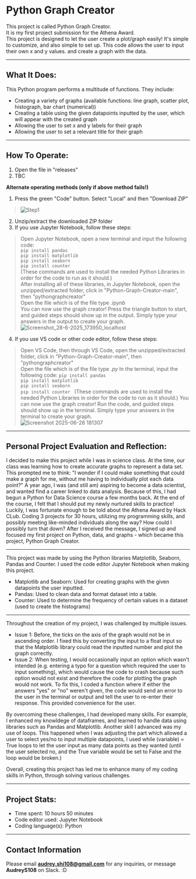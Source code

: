 # Python Graph Creator
This project is called Python Graph Creator.  
It is my first project submission for the Athena Award.   
This project is designed to let the user create a plot/graph easily! It's simple to customize, and also simple to set up. 
This code allows the user to input their own x and y values. and create a graph with the data.
__________________________________________________________
What It Does:
-
This Python program performs a multitude of functions. They include:  
* Creating a variety of graphs (available functions: line graph, scatter plot, histograph, bar chart (numerical))  
* Creating a table using the given datapoints inputted by the user, which will appear with the created graph   
* Allowing the user to set x and y labels for their graph    
* Allowing the user to set a relevant title for their graph  
__________________________________________________________
How To Operate:
- 
1. Open the file in "releases"
2. TBC

**Alternate operating methods (only if above method fails!)**
1. Press the green "Code" button. Select "Local" and then "Download ZIP"  
> ![Step1](https://github.com/user-attachments/assets/f273659e-e287-4748-b895-fa7923775d2d)
2. Unzip/extract the downloaded ZIP folder
3. If you use Jupyter Notebook, follow these steps:  
> Open Jupyter Notebook, open a new terminal and input the following code:  
> ```pip install pandas```    
> ```pip install matplotlib```    
> ```pip install seaborn```  
> ```pip install counter ```  
> (These commands are used to install the needed Python Libraries in order for the code to run as it should.)   
> After installing all of these libraries, in Jupyter Notebook, open the unzipped/extracted folder, click in "Python-Graph-Creator-main", then "pythongraphcreator"  
>  Open the file which is of the file type *.ipynb*  
> You can now use the graph creator! Press the triangle button to start, and guided steps should show up in the output. Simply type your answers in the output to create your graph.  
> ![Screenshot_28-6-2025_173950_localhost](https://github.com/user-attachments/assets/ed29d611-568e-4449-8c92-51bb428c9864)
4. If you use VS code or other code editor, follow these steps:
> Open VS Code, then through VS Code, open the unzipped/extracted folder, click in "Python-Graph-Creator-main", then "pythongraphcreator"  
> Open the file which is of the file type *.py*
> In the terminal, input the following code:
> ```pip install pandas```    
> ```pip install matplotlib```    
> ```pip install seaborn```  
> ```pip install counter ```
> (These commands are used to install the needed Python Libraries in order for the code to run as it should.)
> You can now use the graph creator! Run the code, and guided steps should show up in the terminal. Simply type your answers in the terminal to create your graph.  
> ![Screenshot 2025-06-28 181307](https://github.com/user-attachments/assets/a3dd883a-2c20-4cae-9b2b-45c333237c36)
__________________________________________________________
Personal Project Evaluation and Reflection:
-
I decided to make this project while I was in science class. At the time, our class was learning how to create accurate graphs to represent a data set. This prompted me to think: "I wonder if I could make something that could make a graph for me, without me having to individually plot each data point?" A year ago, I was (and still am) aspiring to become a data scientist, and wanted find a career linked to data analysis. Because of this, I had begun a Python for Data Science course a few months back. At the end of the course, I felt that I should put my newly nurtured skills to practice! Luckily, I was fortunate enough to be told about the Athena Award by Hack CLub. Coding 3 projects for 30 hours, utilizing my programming skills, and possibly meeting like-minded individuals along the way? How could I possibly turn that down? After I received the message, I signed up and focused my first project on Python, data, and graphs - which became this project, Python Graph Creator.
__________________________________________________________
This project was made by using the Python libraries Matplotlib, Seaborn, Pandas and Counter. I used the code editor Jupyter Notebook when making this project.
* Matplotlib and Seaborn: Used for creating graphs with the given datapoints the user inputted.
* Pandas: Used to clean data and format dataset into a table.
* Counter: Used to determine the frequency of certain values in a dataset (used to create the histograms)
__________________________________________________________
Throughout the creation of my project, I was challenged by multiple issues.
* Issue 1: Before, the ticks on the axis of the graph would not be in ascending order. I fixed this by converting the input to a float input so that the Matplotlib library could read the inputted number and plot the graph correctly.  
* Issue 2: When testing, I would occasionally input an option which wasn't intended (e.g. entering a typo for a question which required the user to input something), which would cause the code to crash because such option would not exist and therefore the code for plotting the graph would not work. To fix this, I coded a function where if either the answers "yes" or "no" weren't given, the code would send an error to the user in the terminal or output and tell the user to re-enter their response. This provided convenience for the user. 

By overcoming these challenges, I had developed many skills. For example, I enhanced my knowldege of dataframes, and learned to handle data using libraries such as Pandas and Matplotlib. Another skill I advanced was my use of loops. This happened when I was adjusting the part which allowed a user to select yes/no to input multiple datapoints, I used while (variable) = True loops to let the user input as many data points as they wanted (until the user selected no, and the True variable would be set to False and the loop would be broken.)

Overall, creating this project has led me to enhance many of my coding skills in Python, through solving various challenges.
__________________________________________________________
Project Stats:
-
* Time spent: 10 hours 50 minutes  
* Code editor used: Jupyter Notebook
* Coding language(s): Python  
__________________________________________________________
Contact Information
-
Please email **audrey.shi108@gmail.com** for any inquiries, or message **AudreyS108** on Slack. :D
